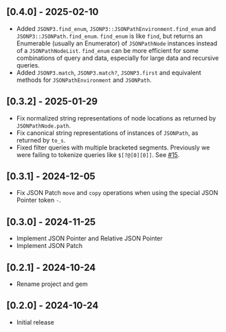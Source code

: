 ## [0.4.0] - 2025-02-10

- Added `JSONP3.find_enum`, `JSONP3::JSONPathEnvironment.find_enum` and `JSONP3::JSONPath.find_enum`. `find_enum` is like `find`, but returns an Enumerable (usually an Enumerator) of `JSONPathNode` instances instead of a `JSONPathNodeList`. `find_enum` can be more efficient for some combinations of query and data, especially for large data and recursive queries.
- Added `JSONP3.match`, `JSONP3.match?`, `JSONP3.first` and equivalent methods for `JSONPathEnvironment` and `JSONPath`.

## [0.3.2] - 2025-01-29

- Fix normalized string representations of node locations as returned by `JSONPathNode.path`.
- Fix canonical string representations of instances of `JSONPath`, as returned by `to_s`.
- Fixed filter queries with multiple bracketed segments. Previously we were failing to tokenize queries like `$[?@[0][0]]`. See [#15](https://github.com/jg-rp/ruby-json-p3/issues/15).

## [0.3.1] - 2024-12-05

- Fix JSON Patch `move` and `copy` operations when using the special JSON Pointer token `-`.

## [0.3.0] - 2024-11-25

- Implement JSON Pointer and Relative JSON Pointer
- Implement JSON Patch

## [0.2.1] - 2024-10-24

- Rename project and gem

## [0.2.0] - 2024-10-24

- Initial release
